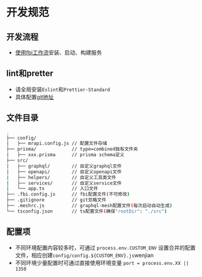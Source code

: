 # 开发规范

## 开发流程
- [使用fbi工作流](https://fbi-js.github.io/docs/pages/4x/entry.html)安装、启动、构建服务

## lint和pretter
- 请全局安装`Eslint`和`Prettier-Standard`
- 具体配置[git地址](https://github.com/fbi-js/fbi-lint)

## 文件目录
```bash
.
├── config/             
|   ├── mrapi.config.js // 配置文件存储
├── prisma/             // type=combined独有文件夹
|   ├── xxx.prisma      // prisma schema定义
├── src/
|   ├── graphql/        // 自定义graphql文件
|   ├── openapi/        // 自定义openapi文件
|   ├── helpers/        // 自定义工具类文件
|   ├── services/       // 自定义service文件
|   └── app.ts          // 入口文件
├── .fbi.config.js      // fbi配置文件(不可修改)
├── .gitignore          // git忽略文件
├── .meshrc.js          // graphql-mesh配置文件(每次启动自动生成)
└── tsconfig.json       // ts配置文件(确保"rootDir": "./src")
```
## 配置项
- 不同环境配置内容较多时，可通过 `process.env.CUSTOM_ENV` 设置合并的配置文件，相应创建`config/config.${CUSTOM_ENV}.js`wenjian 
- 不同环境少量配置时可通过直接使用环境变量 `port = process.env.XX || 1358`
